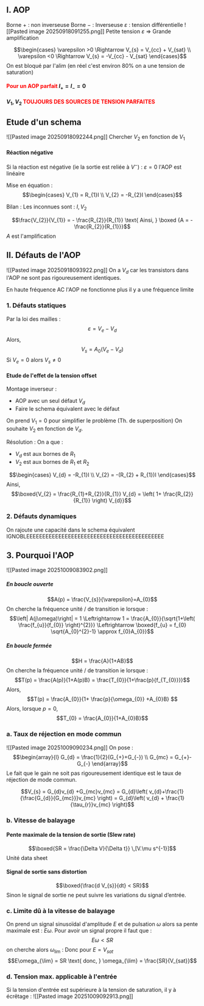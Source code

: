 ## I. AOP
Borne $+$ : non inverseuse
Borne $-$ : Inverseuse
$\varepsilon$ : tension différentielle
![[Pasted image 20250918091255.png]]
Petite tension $\varepsilon$ $\Rightarrow$ Grande amplification


$$\begin{cases}
\varepsilon >0 \Rightarrow V_{s} = V_{cc} + V_{sat} \\
\varepsilon <0 \Rightarrow V_{s} = -V_{cc} - V_{sat}
\end{cases}$$
On est bloqué par l'alim (en réel c'est environ $80\%$ on a une tension de saturation)

#### <font color="red">Pour un AOP parfait </font>$I_+ =  I_{-}  = 0$
#### $V_{1}, V_{2}$ <font color="red">TOUJOURS DES SOURCES DE TENSION PARFAITES</font>
## Etude d'un schema
![[Pasted image 20250918092244.png]]
Chercher $V_{2}$ en fonction de $V_{1}$

#### Réaction négative
Si la réaction est négative (ie la sortie est reliée à $V^{-}$) :
$\varepsilon =0$ l'AOP est linéaire

Mise en équation :
$$\begin{cases}
V_{1} = R_{1}I \\
V_{2} = -R_{2}I
\end{cases}$$

Bilan :
Les inconnues sont : $I, V_{2}$

$$\frac{V_{2}}{V_{1}} = - \frac{R_{2}}{R_{1}} \text{ Ainsi, } \boxed {A = -\frac{R_{2}}{R_{1}}}$$
$A$ est l'amplification

## II. Défauts de l'AOP
![[Pasted image 20250918093922.png]]
On a $V_{d}$ car les transistors dans l'AOP ne sont pas rigoureusement identiques.

En haute fréquence AC l'AOP ne fonctionne plus il y a une fréquence limite

### 1. Défauts statiques
Par la loi des mailles : 
$$\varepsilon = V_{e } -V_{d}$$
Alors, 
$$V_{s} = A_{0}(V_{e}-V_{d})$$
Si $V_{e} = 0$ alors $V_{s} \neq 0$
#### Etude de l'effet de la tension offset
Montage inverseur : 
- AOP avec un seul défaut $V_{d}$
- Faire le schema équivalent avec le défaut

On prend $V_{1} = 0$ pour simplifier le problème (Th. de superposition)
On souhaite $V_{2}$ en fonction de $V_{d}$.

Résolution :
On a que : 
- $V_{d}$ est aux bornes de $R_{1}$
- $V_{2}$ est aux bornes de $R_{1}$ et $R_{2}$

$$\begin{cases}
V_{d} = -R_{1}I \\
V_{2} = -(R_{2} + R_{1})I
\end{cases}$$
Ainsi, 
$$\boxed{V_{2} = \frac{R_{1}+R_{2}}{R_{1}} V_{d} = \left( 1+ \frac{R_{2}}{R_{1}} \right) V_{d}}$$

### 2. Défauts dynamiques
On rajoute une capacité dans le schema équivalent IGNOBLEEEEEEEEEEEEEEEEEEEEEEEEEEEEEEEEEEEEEEEEEEE

## 3. Pourquoi l'AOP
![[Pasted image 20251009083902.png]]
##### En boucle ouverte
$$A(p) = \frac{V_{s}}{\varepsilon}=A_{0}$$
On cherche la fréquence unité / de transition ie lorsque :
$$\left| A(j\omega)\right| = 1 \Leftrightarrow 1 = \frac{A_{0}}{\sqrt{1+\left( \frac{f_{u}}{f_{0}} \right)^{2}}} \Leftrightarrow \boxed{f_{u} = f_{0} \sqrt{A_{0}^{2}-1} \approx f_{0}A_{0}}$$



##### En boucle fermée
$$H = \frac{A}{1+AB}$$
On cherche la fréquence unité / de transition ie lorsque :
$$T(p) = \frac{A(p)}{1+A(p)B} = \frac{T_{0}}{1+\frac{p}{f_{T_{0}}}}$$
Alors, 
$$T(p) = \frac{A_{0}}{1+ \frac{p}{\omega_{0}} +A_{0}B} $$
Alors, lorsque $p=0$, 
$$T_{0} = \frac{A_{0}}{1+A_{0}B}$$


### a. Taux de réjection en mode commun
![[Pasted image 20251009090234.png]]
On pose : 
$$\begin{array}{l}
G_{d} = \frac{1}{2}(G_{+}+G_{-}) \\
G_{mc} = G_{+}-G_{-}
\end{array}$$
Le fait que le gain ne soit pas rigoureusement identique est le taux de réjection de mode commun.

$$V_{s} = G_{d}v_{d} +G_{mc}v_{mc} = G_{d}\left( v_{d}+\frac{1}{\frac{G_{d}}{G_{mc}}}v_{mc} \right) = G_{d}\left( v_{d} + \frac{1}{\tau_{r}}v_{mc} \right)$$

### b. Vitesse de balayage
#### Pente maximale de la tension de sortie (Slew rate)
$$\boxed{SR = \frac{\Delta V}{\Delta t}}  \,[V.\mu s^{-1}]$$
Unité data sheet

#### Signal de sortie sans distortion
$$\boxed{\frac{d V_{s}}{dt} < SR}$$
Sinon le signal de sortie ne peut suivre les variations du signal d’entrée. 

### c. Limite dû à la vitesse de balayage
On prend un signal sinusoïdal d'amplitude $E$ et de pulsation $\omega$ alors sa pente maximale est : $E\omega$. 
Pour avoir un signal propre il faut que : 
$$E\omega < SR$$
on cherche alors $\omega_{\lim}$ : Donc pour $E= V_{sat}$
$$E\omega_{\lim} = SR \text{ donc, } \omega_{\lim} = \frac{SR}{V_{sat}}$$

### d. Tension max. applicable à l'entrée
Si la tension d'entrée est supérieure à la tension de saturation, il y à écrêtage : 
![[Pasted image 20251009092913.png]]
